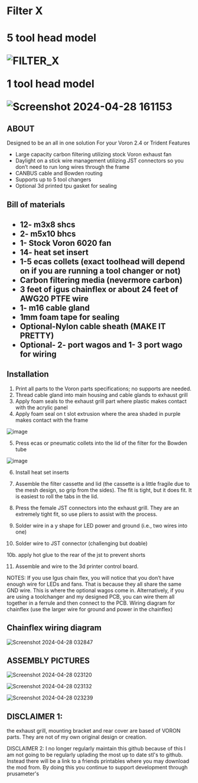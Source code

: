 <h1>Filter X<h1>

5 tool head model

  ![FILTER_X](https://github.com/nateb16/VoronUsers/assets/40711977/ee9914e9-87dd-4ff2-b12d-faad64b54189)

1 tool head model
  
  ![Screenshot 2024-04-28 161153](https://github.com/nateb16/VoronUsers/assets/40711977/66b3362f-e256-402b-9c93-65ae8994673d)

<h2>ABOUT</h2>

Designed to be an all in one solution For your Voron 2.4 or Trident
Features
* Large capacity carbon filtering utilizing stock Voron exhaust fan
* Daylight on a stick wire management utilizing JST connectors so you don’t need to run long wires through the frame
* CANBUS cable and Bowden routing
* Supports up to 5 tool changers
* Optional 3d printed tpu gasket for sealing

<h2>Bill of materials<h2>

* 12- m3x8 shcs 
* 2- m5x10 bhcs
* 1- Stock Voron 6020 fan
* 14- heat set insert
* 1-5 ecas collets (exact toolhead will depend on if you are running a tool changer or not)
* Carbon filtering media (nevermore carbon)
* 3 feet of igus chainflex or about 24 feet of AWG20 PTFE wire
* 1- m16 cable gland
* 1mm foam tape for sealing
* Optional-Nylon cable sheath (MAKE IT PRETTY)
* Optional- 2- port wagos and 1- 3 port wago for wiring

<h2>Installation</h2>

1.	Print all parts to the Voron parts specifications; no supports are needed.
2.	Thread cable gland into main housing and cable glands to exhaust grill
3.	Apply foam seals to the exhaust grill part where plastic makes contact with the acrylic panel
4.	Apply foam seal on t slot extrusion where the area shaded in purple makes contact with the frame 

![image](https://github.com/nateb16/VoronUsers/assets/40711977/c29d7d21-6dee-4631-9ccb-6bd8bc1957c6)


5.	Press ecas or pneumatic collets into the lid of the filter for the Bowden tube 

![image](https://github.com/nateb16/VoronUsers/assets/40711977/00542c6f-a74a-4eb1-9ae6-f8e54c1fcb64)


6.	Install heat set inserts 

7.	Assemble the filter cassette and lid (the cassette is a little fragile due to the mesh design, so grip from the sides). The fit is tight, but it does fit. It is easiest to roll the tabs in the lid.

8.	Press the female JST connectors into the exhaust grill. They are an extremely tight fit, so use pliers to assist with the process. 

9.	Solder wire in a y shape for LED power and ground (i.e., two wires into one)

10.	Solder wire to JST connector (challenging but doable)

10b. apply hot glue to the rear of the jst to prevent shorts

11.	Assemble and wire to the 3d printer control board.

NOTES:
If you use Igus chain flex, you will notice that you don’t have enough wire for LEDs and fans. That is because they all share the same GND wire. This is where the optional wagos come in. Alternatively, if you are using a toolchanger and my designed PCB, you can wire them all together in a ferrule and then connect to the PCB.
Wiring diagram for chainflex (use the larger wire for ground and power in the chainflex)

<h2>Chainflex wiring diagram</h2>
 
 ![Screenshot 2024-04-28 032847](https://github.com/nateb16/VoronUsers/assets/40711977/6bd1f304-59db-4ec3-8b5d-b57bdacfeb95)

<h2>ASSEMBLY PICTURES</h2>

![Screenshot 2024-04-28 023120](https://github.com/nateb16/VoronUsers/assets/40711977/4324485c-f238-4493-a307-49e0963518b4)

![Screenshot 2024-04-28 023132](https://github.com/nateb16/VoronUsers/assets/40711977/e6ea25d7-c642-4400-b2d9-4462a3de7cc3)

![Screenshot 2024-04-28 023239](https://github.com/nateb16/VoronUsers/assets/40711977/3633bced-85b7-49b9-b1fb-3bf8002b6689)


<h2>DISCLAIMER 1:</h2> the exhaust grill, mounting bracket and rear cover are based of VORON parts. They are not of my own original design or creation. 

DISCLAIMER 2: 
I no longer regularly maintain this github because of this I am not going to be regularly uplading the most up to date stl's to github. Instead there will be a link to a friends printables where you may download the mod from. By doing this you continue to support development through prusameter's


